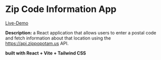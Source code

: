 # Zip Code Information App

[Live-Demo](https://lead-school-arvind.netlify.app/)

**Description:** a React application that allows users to enter a postal code and fetch
information about that location using the https://api.zippopotam.us API.

**built with React + Vite + Tailwind CSS**
